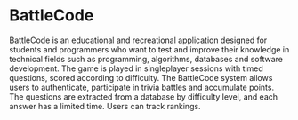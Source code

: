 # BattleCode
BattleCode is an educational and recreational application designed for students and programmers
who want to test and improve their knowledge in technical fields such as
programming, algorithms, databases and software development. The game is played in
singleplayer sessions with timed questions, scored according to difficulty. 
The BattleCode system allows users to authenticate, participate in trivia battles and
accumulate points. The questions are extracted from a database by difficulty level, and
each answer has a limited time. Users can track rankings.
